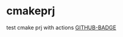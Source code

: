 # cmakeprj
test cmake prj with actions
[GITHUB-BADGE](https://github.com/eric2003/cmakeprj/workflows/myci/badge.svg)
